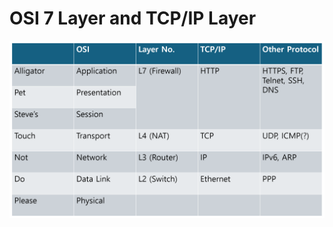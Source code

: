 # OSI 7 Layer and TCP/IP Layer
![2023350225 권두현 과목26 OSI](https://github.com/tmv3301/OSI/blob/main/2023350225%20%EA%B6%8C%EB%91%90%ED%98%84%20%EA%B3%BC%EB%AA%A926%20OSI.png)
